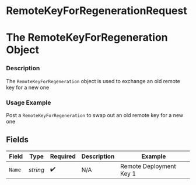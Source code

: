 # RemoteKeyForRegenerationRequest

# The RemoteKeyForRegeneration Object
### Description
The `RemoteKeyForRegeneration` object is used to exchange an old remote key for a new one

### Usage Example
Post a `RemoteKeyForRegeneration` to swap out an old remote key for a new one


## Fields

| Field                   | Type                    | Required                | Description             | Example                 |
| ----------------------- | ----------------------- | ----------------------- | ----------------------- | ----------------------- |
| `Name`                  | *string*                | :heavy_check_mark:      | N/A                     | Remote Deployment Key 1 |